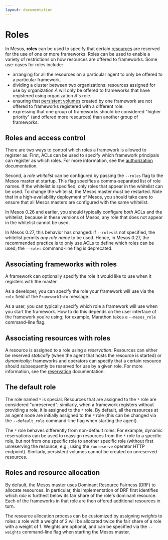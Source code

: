 ```yaml
---
layout: documentation
---
```


# Roles

In Mesos, __roles__ can be used to specify that certain
[resources](attributes-resources.md) are reserved for the use of one or more
frameworks. Roles can be used to enable a variety of restrictions on how
resources are offered to frameworks. Some use-cases for roles include:

* arranging for all the resources on a particular agent to only be offered to a
  particular framework.
* dividing a cluster between two organizations: resources assigned for use by
  organization _A_ will only be offered to frameworks that have registered
  using organization _A_'s role.
* ensuring that [persistent volumes](persistent-volume.md) created by one
  framework are not offered to frameworks registered with a different role.
* expressing that one group of frameworks should be considered "higher priority"
  (and offered more resources) than another group of frameworks.

## Roles and access control

There are two ways to control which roles a framework is allowed to register
as. First, ACLs can be used to specify which framework principals can register
as which roles. For more information, see the [authorization](authorization.md)
documentation.

Second, a _role whitelist_ can be configured by passing the `--roles` flag to
the Mesos master at startup. This flag specifies a comma-separated list of role
names. If the whitelist is specified, only roles that appear in the whitelist
can be used. To change the whitelist, the Mesos master must be restarted. Note
that in a high-availability deployment of Mesos, you should take care to ensure
that all Mesos masters are configured with the same whitelist.

In Mesos 0.26 and earlier, you should typically configure _both_ ACLs and the
whitelist, because in these versions of Mesos, any role that does not appear in
the whitelist cannot be used.

In Mesos 0.27, this behavior has changed: if `--roles` is not specified, the
whitelist permits _any role name_ to be used. Hence, in Mesos 0.27, the
recommended practice is to only use ACLs to define which roles can be used; the
`--roles` command-line flag is deprecated.

## Associating frameworks with roles

A framework can optionally specify the role it would like to use when it
registers with the master.

As a developer, you can specify the role your framework will use via the `role`
field of the `FrameworkInfo` message.

As a user, you can typically specify which role a framework will use when you
start the framework. How to do this depends on the user interface of the
framework you're using; for example, Marathon takes a `--mesos_role`
command-line flag.

## Associating resources with roles

A resource is assigned to a role using a _reservation_. Resources can either be
reserved _statically_ (when the agent that hosts the resource is started) or
_dynamically_: frameworks and operators can specify that a certain resource
should subsequently be reserved for use by a given role. For more information,
see the [reservation](reservation.md) documentation.

## The default role

The role named `*` is special. Resources that are assigned to the `*` role are
considered "unreserved"; similarly, when a framework registers without providing
a role, it is assigned to the `*` role. By default, all the resources at an
agent node are initially assigned to the `*` role (this can be changed via the
`--default_role` command-line flag when starting the agent).

The `*` role behaves differently from non-default roles. For example, dynamic
reservations can be used to reassign resources from the `*` role to a specific
role, but not from one specific role to another specific role (without first
unreserving the resource, e.g., using the `/unreserve` operator HTTP
endpoint). Similarly, persistent volumes cannot be created on unreserved
resources.

## Roles and resource allocation

By default, the Mesos master uses Dominant Resource Fairness (DRF) to allocate
resources. In particular, this implementation of DRF first identifies which
_role_ is furthest below its fair share of the role's dominant resource. Each of
the frameworks in that role are then offered additional resources in turn.

The resource allocation process can be customized by assigning _weights_ to
roles: a role with a weight of 2 will be allocated twice the fair share of a
role with a weight of 1. Weights are optional, and can be specified via the
`--weights` command-line flag when starting the Mesos master.
